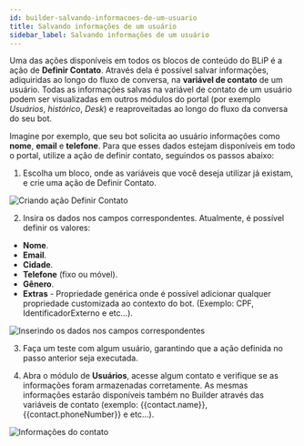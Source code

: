 ```yaml
---
id: builder-salvando-informacoes-de-um-usuario
title: Salvando informações de um usuário
sidebar_label: Salvando informações de um usuário
---
```


Uma das ações disponíveis em todos os blocos de conteúdo do BLiP é a ação de **Definir Contato**. Através dela é possível salvar informações, adiquiridas ao longo do fluxo de conversa, na **variável de contato** de um usuário. Todas as informações salvas na variável de contato de um usuário podem ser visualizadas em outros módulos do portal (por exemplo *Usuários*, *histórico*, *Desk*) e reaproveitadas ao longo do fluxo da conversa do seu bot.

Imagine por exemplo, que seu bot solicita ao usuário informações como **nome**, **email** e **telefone**. Para que esses dados estejam disponíveis em todo o portal, utilize a ação de definir contato, seguindos os passos abaixo:

1. Escolha um bloco, onde as variáveis que você deseja utilizar já existam, e crie uma ação de Definir Contato.

![Criando ação Definir Contato](/img/practice/builder/builder-salvando-informacoes-de-um-usuario-1.png)

2. Insira os dados nos campos correspondentes. Atualmente, é possível definir os valores:

* **Nome**.
* **Email**.
* **Cidade**.
* **Telefone** (fixo ou móvel).
* **Gênero**.
* **Extras** - Propriedade genérica onde é possível adicionar qualquer propriedade customizada ao contexto do bot. (Exemplo: CPF, IdentificadorExterno e etc...).

![Inserindo os dados nos campos correspondentes](/img/practice/builder/builder-salvando-informacoes-de-um-usuario-2.png)

3. Faça um teste com algum usuário, garantindo que a ação definida no passo anterior seja executada.

4. Abra o módulo de **Usuários**, acesse algum contato e verifique se as informações foram armazenadas corretamente. As mesmas informações estarão disponíveis também no Builder através das variáveis de contato (exemplo: {{contact.name}}, {{contact.phoneNumber}} e etc...).

![Informações do contato](/img/practice/builder/builder-salvando-informacoes-de-um-usuario-3.png)
